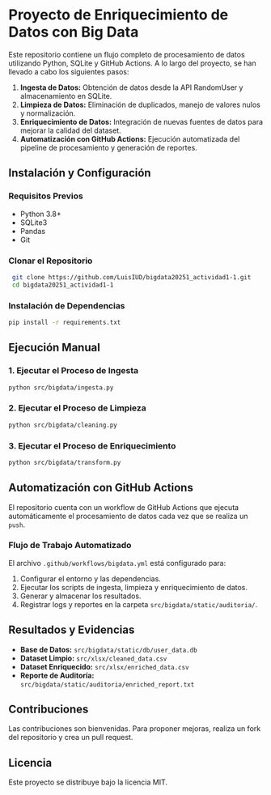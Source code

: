 # Proyecto de Enriquecimiento de Datos con Big Data

Este repositorio contiene un flujo completo de procesamiento de datos utilizando Python, SQLite y GitHub Actions. A lo largo del proyecto, se han llevado a cabo los siguientes pasos:

1. **Ingesta de Datos:** Obtención de datos desde la API RandomUser y almacenamiento en SQLite.
2. **Limpieza de Datos:** Eliminación de duplicados, manejo de valores nulos y normalización.
3. **Enriquecimiento de Datos:** Integración de nuevas fuentes de datos para mejorar la calidad del dataset.
4. **Automatización con GitHub Actions:** Ejecución automatizada del pipeline de procesamiento y generación de reportes.

## Instalación y Configuración

### Requisitos Previos
- Python 3.8+
- SQLite3
- Pandas
- Git

### Clonar el Repositorio
```sh
 git clone https://github.com/LuisIUD/bigdata20251_actividad1-1.git
 cd bigdata20251_actividad1-1
```

### Instalación de Dependencias
```sh
pip install -r requirements.txt
```

## Ejecución Manual

### 1. Ejecutar el Proceso de Ingesta
```sh
python src/bigdata/ingesta.py
```

### 2. Ejecutar el Proceso de Limpieza
```sh
python src/bigdata/cleaning.py
```

### 3. Ejecutar el Proceso de Enriquecimiento
```sh
python src/bigdata/transform.py
```

## Automatización con GitHub Actions

El repositorio cuenta con un workflow de GitHub Actions que ejecuta automáticamente el procesamiento de datos cada vez que se realiza un `push`.

### Flujo de Trabajo Automatizado
El archivo `.github/workflows/bigdata.yml` está configurado para:
1. Configurar el entorno y las dependencias.
2. Ejecutar los scripts de ingesta, limpieza y enriquecimiento de datos.
3. Generar y almacenar los resultados.
4. Registrar logs y reportes en la carpeta `src/bigdata/static/auditoria/`.

## Resultados y Evidencias
- **Base de Datos:** `src/bigdata/static/db/user_data.db`
- **Dataset Limpio:** `src/xlsx/cleaned_data.csv`
- **Dataset Enriquecido:** `src/xlsx/enriched_data.csv`
- **Reporte de Auditoría:** `src/bigdata/static/auditoria/enriched_report.txt`

## Contribuciones
Las contribuciones son bienvenidas. Para proponer mejoras, realiza un fork del repositorio y crea un pull request.

## Licencia
Este proyecto se distribuye bajo la licencia MIT.

